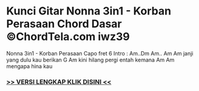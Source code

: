 
 # Kunci Gitar Nonna 3in1 - Korban Perasaan Chord Dasar ©ChordTela.com iwz39


Nonna 3in1 - Korban Perasaan Capo fret 6 Intro : Am..Dm Am.. Am Am janji yang dulu kau berikan G Am kini hilang pergi entah kemana Am Am mengapa hina kau

###  <a href="https://shortlighzx.web.app?sq=Kunci Gitar Nonna 3in1 - Korban Perasaan Chord Dasar ©ChordTela.com"> >> VERSI LENGKAP KLIK DISINI << </a>
